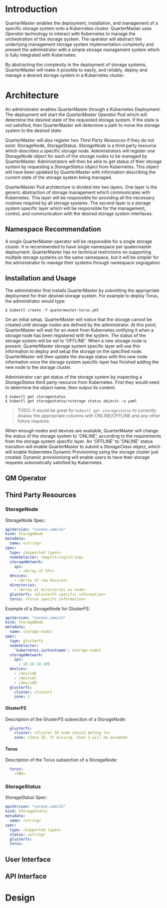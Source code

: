# Introduction
QuarterMaster enables the deployment, installation, and management of a specific
storage system onto a Kubernetes cluster.  QuarterMaster uses _Operator_
technology to interact with Kubernetes to manage the orchestration of the
storage system.  The operator will abstract the underlying management storage
system implementation complexity and present the administrator with a simple
storage management system which is fully integrated with Kubernetes.

By abstracting the complexity in the deployment of storage systems,
QuarterMaster will make it possible to easily, and reliably, deploy and
manage a desired storage system in a Kubernetes cluster.

# Architecture
An administrator enables QuarterMaster through a Kubernetes Deployment.
The deployment will start the _QuarterMaster Operator_ Pod which will
determine the desired state of the requested storage system.  If the state
is not satisfied, then QuarterMaster will determine a path to move the
storage system to the desired state.

QuarterMaster will also register two _Third Party Resources_ if they do
not exist: StorageNode, StorageStatus.  _StorageNode_ is a third party
resource which describes a specific storage node.  Administrators will
register one StorageNode object for each of the storage nodes to be managed
by QuarterMaster.  Administrators will then be able to get status of their
storage system by requesting a _StorageStatus_ object from Kubernetes.  This
object will have been updated by QuarterMaster with information describing
the current state of the storage system being managed.

QuarterMaster Pod architecture is divided into two layers.  One layer
is the generic abstraction of storage management which communicates
with Kubernetes.  This layer will be responsible for providing all
the necessary routines required by all storage systems. The second
layer is a storage system specific layer which will be responsible
for the management, control, and communication with the desired
storage system interfaces.

## Namespace Recommendation
A single QuarterMaster operator will be responsible for a single storage
cluster.  It is recommended to have single namespace per quatermaster
deployment. QuarterMaster has no technical restrictions on supporting
multiple storage systems on the same namespace, but it will be simpler
for the administrator to manage their systems through namespace segragation.

## Installation and Usage
The administrator first installs QuarterMaster by submitting the appropriate
deployment for their desired storage system.  For example to deploy Torus,
the administrator would type:

```
$ kubectl create -f quatermaster-torus.yml
```

On an initial setup, QuarterMaster will notice that the storage cannot
be created until storage nodes are defined by the administrator.  At this
point, QuarterMaster will wait for an event from Kubernetes notifying it when
a storage node has been registered with the system.  The status of the storage
system will be set to 'OFFLINE'.  When a new storage node is present,
QuarterMaster storage system specific layer will use this information to
deploy and setup the storage on the specified node.  QuarterMaster will
then update the storage status with this new node information once
the storage system specific layer has finished adding the new node to
the storage cluster.

Administrator can get status of the storage system by inspecting a
_StorageStatus_ third party resource from Kubernetes.  First they would
need to determine the object name, then output its content.

```
$ kubectl get storagestatus
$ kubectl get storagestatus/<storage status object> -o yaml
```

> TODO: It would be great for `kubectl get storagestatus` to correctly
> display the appropriate columns with ONLINE/OFFLINE and any other
> future requests.

When enough nodes and devices are available, QuarterMaster will change
the status of the storage system to 'ONLINE', according to the requirements
from the storage system specific layer.  An 'OFFLINE' to 'ONLINE' status
transition will enable QuarterMaster to submit a _StorageClass_ object,
which will enable Kubernetes Dynamic Provisioning using the storage
cluster just created.  Dynamic provisioniong will enable users to
have their storage requests automatically satisfied by Kubernetes.


## QM Operator

## Third Party Resources

### StorageNode

StorageNode Spec:

```yaml
apiVersion: "coreos.com/v1"
kind: StorageNode
metadata:
  name: <string>
spec:
  type: <Supported types>
  nodeSelector: <map[string]string>
  storageNetwork:
    ips:
      - <Array of IPs>
  devices:
    - <Array of raw devices>
  directories:
    - <Array of directories on node>
  glusterfs: <GlusterFS specific information>
  torus: <Torus specifc information>
```

Example of a StorageNode for GlusterFS:

```yaml
apiVersion: "coreos.com/v1"
kind: StorageNode
metadata:
  name: storage-node1
spec:
  type: glusterfs
  nodeSelector:
    'kubernetes.io/hostname': storage-node1
  storageNetwork:
    ips:
      - 10.10.10.100
  devices:
    - /dev/vdb
    - /dev/vdc
    - /dev/vdd
  glusterfs:
    cluster: cluster1
    zone: 1
```

#### GlusterFS

Description of the GlusterFS subsection of a StorageNode:

```yaml
  glusterfs:
    cluster: <Cluster ID node should belong to>
    zone: <Zone ID, If missing, Zone 1 will be assumed>
```

#### Torus

Description of the Torus subsection of a StorageNode:

```yaml
  torus:
    <TBD>
```

### StorageStatus

StorageStatus Spec:

```yaml
apiVersion: "coreos.com/v1"
kind: StorageStatus
metadata:
  name: <string>
spec:
  type: <Supported types>
  status: <string>
  glusterfs:
  torus:
```

## User Interface

## API Interface

# Design
